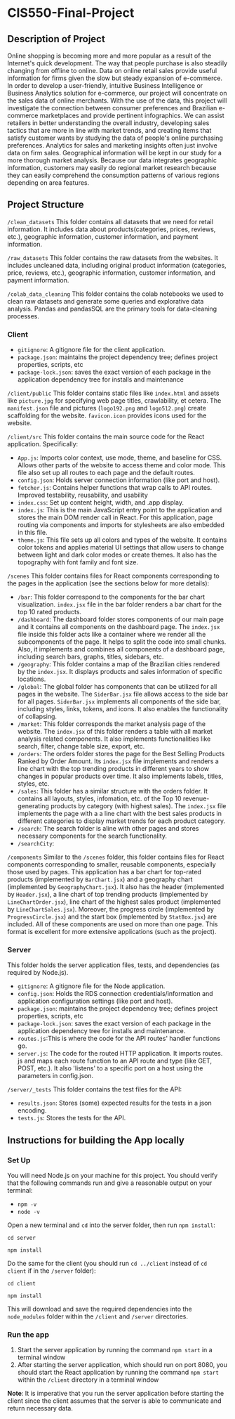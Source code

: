 # CIS550-Final-Project
## Description of Project

Online shopping is becoming more and more popular as a result of the Internet's quick development. The way that people purchase is also steadily changing from offline to online. Data on online retail sales provide useful information for firms given the slow but steady expansion of e-commerce. In order to develop a user-friendly, intuitive Business Intelligence or Business Analytics solution for e-commerce, our project will concentrate on the sales data of online merchants. With the use of the data, this project will investigate the connection between consumer preferences and Brazilian e-commerce marketplaces and provide pertinent infographics. We can assist retailers in better understanding the overall industry, developing sales tactics that are more in line with market trends, and creating items that satisfy customer wants by studying the data of people's online purchasing preferences. Analytics for sales and marketing insights often just involve data on firm sales. Geographical information will be kept in our study for a more thorough market analysis. Because our data integrates geographic information, customers may easily do regional market research because they can easily comprehend the consumption patterns of various regions depending on area features.

## Project Structure

`/clean_datasets`
This folder contains all datasets that we need for retail information. It includes data about products(categories, prices, reviews, etc.), geographic information, customer information, and payment information.

`/raw_datasets`
This folder contains the raw datasets from the websites. It includes uncleaned data, including original product information (categories, price, reviews, etc.), geographic information, customer information, and payment information.

`/colab_data_cleaning`
This folder contains the colab notebooks we used to clean raw datasets and generate some queries and explorative data analysis. Pandas and pandasSQL are the primary tools for data-cleaning processes.

### Client
- `gitignore`: A gitignore file for the client application.
- `package.json`: maintains the project dependency tree; defines project properties, scripts, etc 
- `package-lock.json`: saves the exact version of each package in the application dependency tree for installs and maintenance

`/client/public` 
This folder contains static files like `index.html` and assets like `picture.jpg` for specifying web page titles, crawlability, et cetera. The `manifest.json` file and pictures (`logo192.png` and `logo512.png`) create scaffolding for the website. `favicon.icon` provides icons used for the website.

`/client/src` 
This folder contains the main source code for the React application. Specifically: 
- `App.js`: Imports color context, use mode, theme, and baseline for CSS. Allows other parts of the website to access theme and color mode. This file also set up all routes to each page and the default routes.
- `config.json`: Holds server connection information (like port and host). 
- `fetcher.js`: Contains helper functions that wrap calls to API routes. Improved testability, reusability, and usability
- `index.css`: Set up content height, width, and .app display.
- `index.js`: This is the main JavaScript entry point to the application and stores the main DOM render call in React. For this application, page routing via components and imports for stylesheets are also embedded in this file.
- `theme.js`: This file sets up all colors and types of the website. It contains color tokens and applies material UI settings that allow users to change between light and dark color modes or create themes. It also has the topography with font family and font size.

`/scenes` This folder contains files for React components corresponding to the pages in the application (see the sections below for more details):
- `/bar`: This folder correspond to the components for the bar chart visualization. `index.jsx` file in the bar folder renders a bar chart for the top 10 rated products.
- `/dashboard`: The dashboard folder stores components of our main page and it contains all components on the dashboard page. The `index.jsx` file inside this folder acts like a container where we render all the subcomponents of the page. It helps to split the code into small chunks. Also, it implements and combines all components of a dashboard page, including search bars, graphs, titles, sidebars, etc.
- `/geography`: This folder contains a map of the Brazilian cities rendered by the `index.jsx`. It displays products and sales information of specific locations.
- `/global`: The global folder has components that can be utilized for all pages in the website. The `SiderBar.jsx` file allows access to the side bar for all pages. `SiderBar.jsx` implements all components of the side bar, including styles, links, tokens, and icons. It also enables the functionality of collapsing.
- `/market`: This folder corresponds the market analysis page of the website. The `index.jsx` of this folder renders a table with all market analysis related components. It also implements functionalities like search, filter, change table size, export, etc.
- `/orders`: The orders folder stores the page for the Best Selling Products Ranked by Order Amount. Its `index.jsx` file implements and renders a line chart with the top trending products in different years to show changes in popular products over time. It also implements labels, titles, styles, etc.
- `/sales`: This folder has a similar structure with the orders folder. It contains all layouts, styles, infomation, etc. of the Top 10 revenue-generating products by category (with highest sales). The `index.jsx` file implements the page with a a line chart with the best sales products in different categories to display market trends for each product category. 
- `/search`: The search folder is aline with other pages and stores necessary components for the search functionality.
- `/searchCity`:

`/components` Similar to the `/scenes` folder, this folder contains files for React components corresponding to smaller, reusable components, especially those used by pages. This application has a bar chart for top-rated products (implemented by `BarChart.jsx`) and a geography chart (implemented by `GeographyChart.jsx`). It also has the header (implemented by `Header.jsx`), a line chart of top trending products (implemented by `LineChartOrder.jsx`), line chart of the highest sales product (implemented by `LineChartSales.jsx`). Moreover, the progress circle (implemented by `ProgressCircle.jsx`) and the start box (implemented by `StatBox.jsx`) are included. All of these components are used on more than one page. This format is excellent for more extensive applications (such as the project).

### Server
This folder holds the server application files, tests, and dependencies (as required by Node.js). 
- `gitignore`: A gitignore file for the Node application.
- `config.json`: Holds the RDS connection credentials/information and application configuration settings (like port and host).
- `package.json`: maintains the project dependency tree; defines project properties, scripts, etc
- `package-lock.json`: saves the exact version of each package in the application dependency tree for installs and maintenance.
- `routes.js`:This is where the code for the API routes' handler functions go. 
- `server.js`: The code for the routed HTTP application. It imports routes. js and maps each route function to an API route and type (like GET, POST, etc.). It also 'listens' to a specific port on a host using the parameters in config.json.

`/server/_tests`
This folder contains the test files for the API:
- `results.json`: Stores (some) expected results for the tests in a json encoding.
- `tests.js`: Stores the tests for the API.

## Instructions for building the App locally
### Set Up
You  will  need Node.js  on  your  machine  for  this  project.  You  should  verify that the following commands run and give a reasonable output on your terminal: 
- `npm -v`
- `node -v`

Open a new terminal and `cd` into the server folder, then run `npm install`:
```
cd server
```
```
npm install
```
Do the same for the client (you should run `cd ../client` instead of `cd client` if in the `/server` folder):
```
cd client
```
```
npm install
```
This will download and save the required dependencies into the `node_modules` folder within the `/client` and `/server` directories.

### Run the app
1. Start the server application by running the command `npm start` in a terminal window
2. After starting the server application, which should run on port 8080, you should start the React application by running the command `npm start` within the `/client` directory in a terminal window

**Note**: It is imperative that you run the server application before starting the client since the client assumes that the server is able to communicate and return necessary data.
